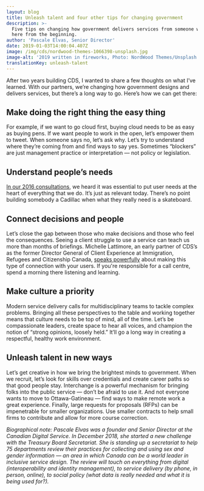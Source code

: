 ```yaml
---
layout: blog
title: Unleash talent and four other tips for changing government
description: >-
  Five tips on changing how government delivers services from someone who’s been
  here from the beginning.
author: 'Pascale Elvas, Senior Director'
date: 2019-01-03T14:00:04.407Z
image: /img/cds/nordwood-themes-1066398-unsplash.jpg
image-alt: '2019 written in fireworks, Photo: NordWood Themes/Unsplash'
translationKey: unleash-talent
---
```

After two years building CDS, I wanted to share a few thoughts on what I’ve learned. With our partners, we’re changing how government designs and delivers services, but there’s a long way to go. Here’s how we can get there:

## Make doing the right thing the easy thing

For example, if we want to go cloud first, buying cloud needs to be as easy as buying pens. If we want people to work in the open, let’s empower them to tweet. When someone says no, let’s ask why. Let’s try to understand where they’re coming from and find ways to say yes. Sometimes “blockers” are just management practice or interpretation — not policy or legislation. 

## Understand people’s needs

[In our 2016 consultations](https://digital.canada.ca/beginning-the-conversation/), we heard it was essential to put user needs at the heart of everything that we do. It’s just as relevant today. There’s no point building somebody a Cadillac when what they really need is a skateboard. 

## Connect decisions and people

Let’s close the gap between those who make decisions and those who feel the consequences. Seeing a client struggle to use a service can teach us more than months of briefings. Michelle Lattimore, an early partner of CDS’s as the former Director General of Client Experience at Immigration, Refugees and Citizenship Canada, [speaks powerfully](https://www.thestar.com/news/immigration/2017/09/10/customer-service-a-new-concept-for-canadas-immigration-department.html) about making this type of connection with your users. If you're responsible for a call centre, spend a morning there listening and learning. 

## Make culture a priority

Modern service delivery calls for multidisciplinary teams to tackle complex problems. Bringing all these perspectives to the table and working together means that culture needs to be top of mind, all of the time. Let’s be compassionate leaders, create space to hear all voices, and champion the notion of “strong opinions, loosely held.” It’ll go a long way in creating a respectful, healthy work environment.

## Unleash talent in new ways

Let’s get creative in how we bring the brightest minds to government. When we recruit, let’s look for skills over credentials and create career paths so that good people stay. Interchange is a powerful mechanism for bringing folks into the public service — don’t be afraid to use it. And not everyone wants to move to Ottawa-Gatineau — find ways to make remote work a great experience. Finally, large requests for proposals (RFPs) can be impenetrable for smaller organizations. Use smaller contracts to help small firms to contribute and allow for more course correction.

_Biographical note: Pascale Elvas was a founder and Senior Director at the Canadian Digital Service. In December 2018, she started a new challenge with the Treasury Board Secretariat. She is standing up a secretariat to help 75 departments review their practices for collecting and using sex and gender information — an area in which Canada can be a world leader in inclusive service design. The review will touch on everything from digital (interoperability and identity management), to service delivery (by phone, in person, online), to social policy (what data is really needed and what it is being used for?)._
